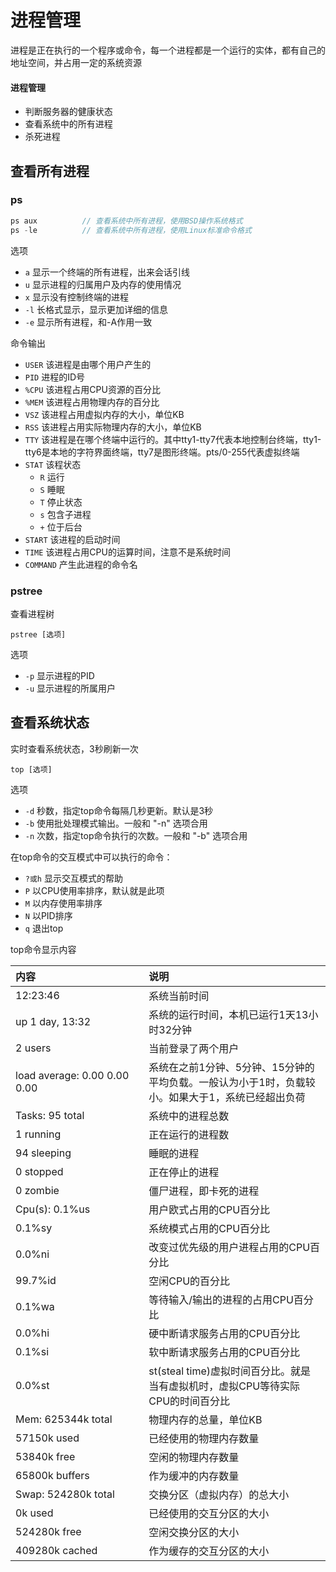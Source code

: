 # 进程管理

进程是正在执行的一个程序或命令，每一个进程都是一个运行的实体，都有自己的地址空间，并占用一定的系统资源

#### 进程管理

* 判断服务器的健康状态
* 查看系统中的所有进程
* 杀死进程

## 查看所有进程

### ps

```javascript
ps aux          // 查看系统中所有进程，使用BSD操作系统格式
ps -le          // 查看系统中所有进程，使用Linux标准命令格式
```

选项
* `a` 显示一个终端的所有进程，出来会话引线
* `u` 显示进程的归属用户及内存的使用情况
* `x` 显示没有控制终端的进程
* `-l` 长格式显示，显示更加详细的信息
* `-e` 显示所有进程，和-A作用一致

命令输出

* `USER` 该进程是由哪个用户产生的
* `PID` 进程的ID号
* `%CPU` 该进程占用CPU资源的百分比
* `%MEM` 该进程占用物理内存的百分比
* `VSZ` 该进程占用虚拟内存的大小，单位KB
* `RSS` 该进程占用实际物理内存的大小，单位KB
* `TTY` 该进程是在哪个终端中运行的。其中tty1-tty7代表本地控制台终端，tty1-tty6是本地的字符界面终端，tty7是图形终端。pts/0-255代表虚拟终端
* `STAT` 该程状态
    * `R` 运行
    * `S` 睡眠
    * `T` 停止状态
    * `s` 包含子进程
    * `+` 位于后台
* `START` 该进程的启动时间
* `TIME` 该进程占用CPU的运算时间，注意不是系统时间
* `COMMAND` 产生此进程的命令名

### pstree

查看进程树

```
pstree [选项]
```

选项
* `-p` 显示进程的PID
* `-u` 显示进程的所属用户

## 查看系统状态

实时查看系统状态，3秒刷新一次

```
top [选项]
```

选项

* `-d` 秒数，指定top命令每隔几秒更新。默认是3秒
* `-b` 使用批处理模式输出。一般和 "-n" 选项合用
* `-n` 次数，指定top命令执行的次数。一般和 "-b" 选项合用

在top命令的交互模式中可以执行的命令：

* `?或h` 显示交互模式的帮助
* `P` 以CPU使用率排序，默认就是此项
* `M` 以内存使用率排序
* `N` 以PID排序
* `q` 退出top

top命令显示内容

| <div style="width:187px">内容</div> | 说明                                                                                             |
| :---------------------------------- | :----------------------------------------------------------------------------------------------- |
| 12:23:46                            | 系统当前时间                                                                                     |
| up 1 day, 13:32                     | 系统的运行时间，本机已运行1天13小时32分钟                                                        |
| 2 users                             | 当前登录了两个用户                                                                               |
| load average: 0.00 0.00 0.00        | 系统在之前1分钟、5分钟、15分钟的平均负载。一般认为小于1时，负载较小。如果大于1，系统已经超出负荷 |
| Tasks: 95 total                     | 系统中的进程总数                                                                                 |
| 1 running                           | 正在运行的进程数                                                                                 |
| 94 sleeping                         | 睡眠的进程                                                                                       |
| 0 stopped                           | 正在停止的进程                                                                                   |
| 0 zombie                            | 僵尸进程，即卡死的进程                                                                           |
| Cpu(s): 0.1%us                      | 用户欧式占用的CPU百分比                                                                          |
| 0.1%sy                              | 系统模式占用的CPU百分比                                                                          |
| 0.0%ni                              | 改变过优先级的用户进程占用的CPU百分比                                                            |
| 99.7%id                             | 空闲CPU的百分比                                                                                  |
| 0.1%wa                              | 等待输入/输出的进程的占用CPU百分比                                                               |
| 0.0%hi                              | 硬中断请求服务占用的CPU百分比                                                                    |
| 0.1%si                              | 软中断请求服务占用的CPU百分比                                                                    |
| 0.0%st                              | st(steal time)虚拟时间百分比。就是当有虚拟机时，虚拟CPU等待实际CPU的时间百分比                   |
| Mem: 625344k total                  | 物理内存的总量，单位KB                                                                           |
| 57150k used                         | 已经使用的物理内存数量                                                                           |
| 53840k free                         | 空闲的物理内存数量                                                                               |
| 65800k buffers                      | 作为缓冲的内存数量                                                                               |
| Swap: 524280k total                 | 交换分区（虚拟内存）的总大小                                                                     |
| 0k used                             | 已经使用的交互分区的大小                                                                         |
| 524280k free                        | 空闲交换分区的大小                                                                               |
| 409280k cached                      | 作为缓存的交互分区的大小                                                                         |